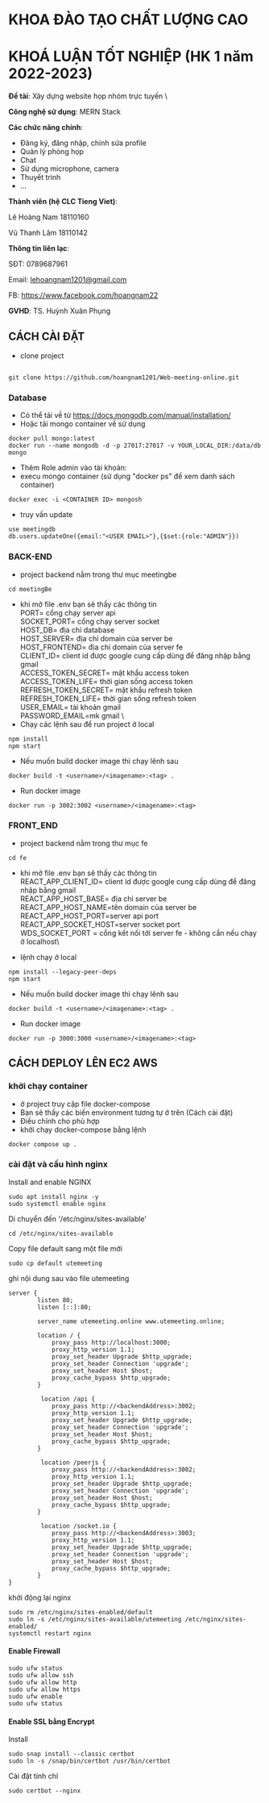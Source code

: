 # KHOA ĐÀO TẠO CHẤT LƯỢNG CAO

# KHOÁ LUẬN TỐT NGHIỆP (HK 1 năm 2022-2023)

**Đề tài**: Xây dựng website họp nhóm trực tuyến \

**Công nghệ sử dụng**: MERN Stack

**Các chức năng chính**:

- Đăng ký, đăng nhập, chỉnh sửa profile
- Quản lý phòng họp
- Chat
- Sử dụng microphone, camera
- Thuyết trình
- ...

**Thành viên (hệ CLC Tieng Viet)**:

Lê Hoàng Nam 18110160

Vũ Thanh Lâm 18110142

**Thông tin liên lạc**:

SĐT: 0789687961

Email: lehoangnam1201@gmail.com

FB: https://www.facebook.com/hoangnam22

**GVHD**: TS. Huỳnh Xuân Phụng

## CÁCH CÀI ĐẶT

- clone project

```

git clone https://github.com/hoangnam1201/Web-meeting-online.git

```

### Database

- Có thể tải về từ https://docs.mongodb.com/manual/installation/
- Hoặc tải mongo container về sử dụng

```
docker pull mongo:latest
docker run --name mongodb -d -p 27017:27017 -v YOUR_LOCAL_DIR:/data/db mongo
```

- Thêm Role admin vào tài khoản:
- execu mongo container (sử dụng "docker ps" để xem danh sách container)

```
docker exec -i <CONTAINER ID> mongosh
```
- truy vấn update

```
use meetingdb
db.users.updateOne({email:"<USER EMAIL>"},{$set:{role:"ADMIN"}})
```

### BACK-END

- project backend nằm trong thư mục meetingbe

```
cd meetingBe
```

- khi mở file .env bạn sẽ thấy các thông tin \
  PORT= cổng chạy server api\
  SOCKET_PORT= cổng chạy server socket \
  HOST_DB= địa chỉ database \
  HOST_SERVER= địa chỉ domain của server be \
  HOST_FRONTEND= địa chỉ domain của server fe \
  CLIENT_ID= client id được google cung cấp dùng để đăng nhập bằng gmail \
  ACCESS_TOKEN_SECRET= mật khẩu access token \
  ACCESS_TOKEN_LIFE= thời gian sống access token \
  REFRESH_TOKEN_SECRET= mật khẩu refresh token \
  REFRESH_TOKEN_LIFE= thời gian sống refresh token \
  USER_EMAIL= tài khoản gmail \
  PASSWORD_EMAIL=mk gmail \
- Chạy các lệnh sau để run project ở local

```
npm install
npm start
```

- Nếu muốn build docker image thì chạy lênh sau

```
docker build -t <username>/<imagename>:<tag> .
```

- Run docker image

```
docker run -p 3002:3002 <username>/<imagename>:<tag>
```


### FRONT_END

- project backend nằm trong thư mục fe

```
cd fe
```
- khi mở file .env bạn sẽ thấy các thông tin \
  REACT_APP_CLIENT_ID= client id được google cung cấp dùng để đăng nhập bằng gmail \
  REACT_APP_HOST_BASE= địa chỉ server be \
  REACT_APP_HOST_NAME=tên domain của server be\
  REACT_APP_HOST_PORT=server api port\
  REACT_APP_SOCKET_HOST=server socket port\
  WDS_SOCKET_PORT = cổng kết nối tới server fe - không cần nếu chạy ở localhost\

- lệnh chạy ở local
```
npm install --legacy-peer-deps
npm start
```

- Nếu muốn build docker image thì chạy lênh sau

```
docker build -t <username>/<imagename>:<tag> .
```

- Run docker image

```
docker run -p 3000:3000 <username>/<imagename>:<tag>
```

## CÁCH DEPLOY LÊN EC2 AWS

### khởi chạy container
- ở project truy cập file docker-compose
- Bạn sẻ thấy các biến environment tương tự ở trên (Cách cài đặt)
- Điều chỉnh cho phù hợp
- khởi chạy docker-compose bằng lệnh

```
docker compose up .
```

### cài đặt và cấu hình nginx

Install and enable NGINX

```
sudo apt install nginx -y
sudo systemctl enable nginx
```

Di chuyển đến '/etc/nginx/sites-available'

```
cd /etc/nginx/sites-available
```

Copy file default sang một file mới

```
sudo cp default utemeeting
```

ghi nội dung sau vào file utemeeting

```
server {
        listen 80;
        listen [::]:80;

        server_name utemeeting.online www.utemeeting.online;

        location / {
            proxy_pass http://localhost:3000;
            proxy_http_version 1.1;
            proxy_set_header Upgrade $http_upgrade;
            proxy_set_header Connection 'upgrade';
            proxy_set_header Host $host;
            proxy_cache_bypass $http_upgrade;
        }

         location /api {
            proxy_pass http://<backendAddress>:3002;
            proxy_http_version 1.1;
            proxy_set_header Upgrade $http_upgrade;
            proxy_set_header Connection 'upgrade';
            proxy_set_header Host $host;
            proxy_cache_bypass $http_upgrade;
        }

         location /peerjs {
            proxy_pass http://<backendAddress>:3002;
            proxy_http_version 1.1;
            proxy_set_header Upgrade $http_upgrade;
            proxy_set_header Connection 'upgrade';
            proxy_set_header Host $host;
            proxy_cache_bypass $http_upgrade;
        }

         location /socket.io {
            proxy_pass http://<backendAddress>:3003;
            proxy_http_version 1.1;
            proxy_set_header Upgrade $http_upgrade;
            proxy_set_header Connection 'upgrade';
            proxy_set_header Host $host;
            proxy_cache_bypass $http_upgrade;
        }
}
```

khởi động lại nginx

```
sudo rm /etc/nginx/sites-enabled/default
sudo ln -s /etc/nginx/sites-available/utemeeting /etc/nginx/sites-enabled/
systemctl restart nginx
```

#### Enable Firewall

```
sudo ufw status
sudo ufw allow ssh
sudo ufw allow http
sudo ufw allow https
sudo ufw enable
sudo ufw status
```

#### Enable SSL bằng Encrypt

Install

```
sudo snap install --classic certbot
sudo ln -s /snap/bin/certbot /usr/bin/certbot
```

Cài đặt tính chỉ

```
sudo certbot --nginx
```
